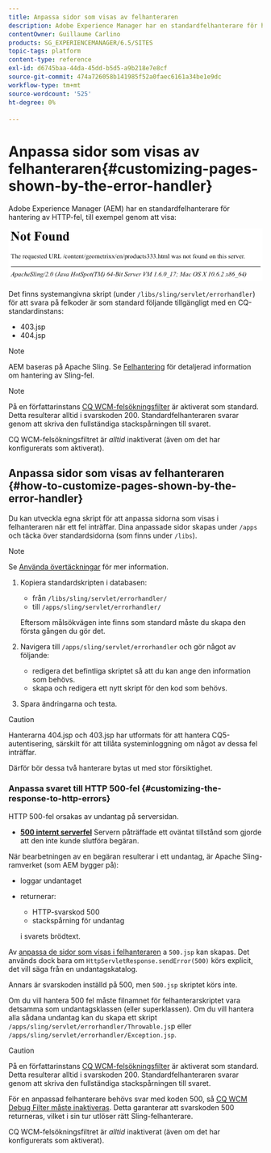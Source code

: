 ```yaml
---
title: Anpassa sidor som visas av felhanteraren
description: Adobe Experience Manager har en standardfelhanterare för hantering av HTTP-fel.
contentOwner: Guillaume Carlino
products: SG_EXPERIENCEMANAGER/6.5/SITES
topic-tags: platform
content-type: reference
exl-id: d6745baa-44da-45dd-b5d5-a9b218e7e8cf
source-git-commit: 474a726058b141985f52a0faec6161a34be1e9dc
workflow-type: tm+mt
source-wordcount: '525'
ht-degree: 0%

---
```


# Anpassa sidor som visas av felhanteraren{#customizing-pages-shown-by-the-error-handler}

Adobe Experience Manager (AEM) har en standardfelhanterare för hantering av HTTP-fel, till exempel genom att visa:

![chlimage_1-67](assets/chlimage_1-67a.png)

Det finns systemangivna skript (under `/libs/sling/servlet/errorhandler`) för att svara på felkoder är som standard följande tillgängligt med en CQ-standardinstans:

* 403.jsp
* 404.jsp

>[!NOTE]
>
>AEM baseras på Apache Sling. Se [Felhantering](https://sling.apache.org/documentation/the-sling-engine/errorhandling.html) för detaljerad information om hantering av Sling-fel.

>[!NOTE]
>
>På en författarinstans [CQ WCM-felsökningsfilter](/help/sites-deploying/osgi-configuration-settings.md) är aktiverat som standard. Detta resulterar alltid i svarskoden 200. Standardfelhanteraren svarar genom att skriva den fullständiga stackspårningen till svaret.
>
>CQ WCM-felsökningsfiltret är *alltid* inaktiverat (även om det har konfigurerats som aktiverat).

## Anpassa sidor som visas av felhanteraren {#how-to-customize-pages-shown-by-the-error-handler}

Du kan utveckla egna skript för att anpassa sidorna som visas i felhanteraren när ett fel inträffar. Dina anpassade sidor skapas under `/apps` och täcka över standardsidorna (som finns under `/libs`).

>[!NOTE]
>
>Se [Använda övertäckningar](/help/sites-developing/overlays.md) för mer information.

1. Kopiera standardskripten i databasen:

   * från `/libs/sling/servlet/errorhandler/`
   * till `/apps/sling/servlet/errorhandler/`

   Eftersom målsökvägen inte finns som standard måste du skapa den första gången du gör det.

1. Navigera till `/apps/sling/servlet/errorhandler` och gör något av följande:

   * redigera det befintliga skriptet så att du kan ange den information som behövs.
   * skapa och redigera ett nytt skript för den kod som behövs.

1. Spara ändringarna och testa.

>[!CAUTION]
>
>Hanterarna 404.jsp och 403.jsp har utformats för att hantera CQ5-autentisering, särskilt för att tillåta systeminloggning om något av dessa fel inträffar.
>
>Därför bör dessa två hanterare bytas ut med stor försiktighet.

### Anpassa svaret till HTTP 500-fel {#customizing-the-response-to-http-errors}

HTTP 500-fel orsakas av undantag på serversidan.

* **[500 internt serverfel](https://www.w3.org/Protocols/rfc2616/rfc2616-sec10.html)**
Servern påträffade ett oväntat tillstånd som gjorde att den inte kunde slutföra begäran.

När bearbetningen av en begäran resulterar i ett undantag, är Apache Sling-ramverket (som AEM bygger på):

* loggar undantaget
* returnerar:

   * HTTP-svarskod 500
   * stackspårning för undantag

  i svarets brödtext.

Av [anpassa de sidor som visas i felhanteraren](#how-to-customize-pages-shown-by-the-error-handler) a `500.jsp` kan skapas. Det används dock bara om `HttpServletResponse.sendError(500)` körs explicit, det vill säga från en undantagskatalog.

Annars är svarskoden inställd på 500, men `500.jsp` skriptet körs inte.

Om du vill hantera 500 fel måste filnamnet för felhanterarskriptet vara detsamma som undantagsklassen (eller superklassen). Om du vill hantera alla sådana undantag kan du skapa ett skript `/apps/sling/servlet/errorhandler/Throwable.js`p eller `/apps/sling/servlet/errorhandler/Exception.jsp`.

>[!CAUTION]
>
>På en författarinstans [CQ WCM-felsökningsfilter](/help/sites-deploying/osgi-configuration-settings.md) är aktiverat som standard. Detta resulterar alltid i svarskoden 200. Standardfelhanteraren svarar genom att skriva den fullständiga stackspårningen till svaret.
>
>För en anpassad felhanterare behövs svar med koden 500, så [CQ WCM Debug Filter måste inaktiveras](/help/sites-deploying/osgi-configuration-settings.md). Detta garanterar att svarskoden 500 returneras, vilket i sin tur utlöser rätt Sling-felhanterare.
>
>CQ WCM-felsökningsfiltret är *alltid* inaktiverat (även om det har konfigurerats som aktiverat).
